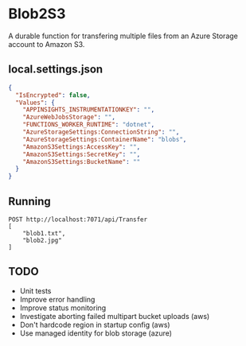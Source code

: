 # Blob2S3

A durable function for transfering multiple files from an Azure Storage account to Amazon S3.

## local.settings.json

``` json
{
  "IsEncrypted": false,
  "Values": {
    "APPINSIGHTS_INSTRUMENTATIONKEY": "",
    "AzureWebJobsStorage": "",
    "FUNCTIONS_WORKER_RUNTIME": "dotnet",
    "AzureStorageSettings:ConnectionString": "",
    "AzureStorageSettings:ContainerName": "blobs",
    "AmazonS3Settings:AccessKey": "",
    "AmazonS3Settings:SecretKey": "",
    "AmazonS3Settings:BucketName": ""
  }
}
```

## Running

```
POST http://localhost:7071/api/Transfer
[
    "blob1.txt",
    "blob2.jpg"
]
```

## TODO

* Unit tests
* Improve error handling
* Improve status monitoring
* Investigate aborting failed multipart bucket uploads (aws)
* Don't hardcode region in startup config (aws)
* Use managed identity for blob storage (azure)
